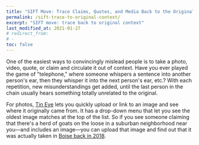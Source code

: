 ```yaml
---
title: "SIFT Move: Trace Claims, Quotes, and Media Back to the Original Context"
permalink: /sift-trace-to-original-context/
excerpt: "SIFT move: trace back to original context"
last_modified_at: 2021-01-27  
# redirect_from:
# -
toc: false
---
```


One of the easiest ways to convincingly mislead people is to take a photo, video, quote, or claim and circulate it out of context. Have you ever played the game of "telephone," where someone whispers a sentence into another person's ear, then they whisper it into the next person's ear, etc.? With each repetition, new misunderstandings get added, until the last person in the chain usually hears something totally unrelated to the original.  

For photos, [Tin Eye](https://tineye.com/) lets you quickly upload or link to an image and see where it originally came from. It has a drop-down menu that let you see the oldest image matches at the top of the list. So if you see someone claiming that there's a herd of goats on the loose in a suburban neighborhood near you—and includes an image—you can upload that image and find out that it was actually taken in [Boise back in 2018](https://tineye.com/search/57083cdccaa9c1fa1eebec1711ec36e4e1c8b1b1?sort=crawl_date&order=asc&page=1).  